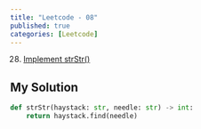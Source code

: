 ```yaml
---
title: "Leetcode - 08"
published: true
categories: [Leetcode]
---
```




28. [Implement strStr()](https://leetcode.com/problems/implement-strstr/)



## My Solution

```python
def strStr(haystack: str, needle: str) -> int:
    return haystack.find(needle)
```

